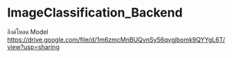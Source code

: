 # ImageClassification_Backend

ลิงค์โหลด Model https://drive.google.com/file/d/1m6zmcMnBUQvnSy56qvgjbomk9QYYgL6T/view?usp=sharing
